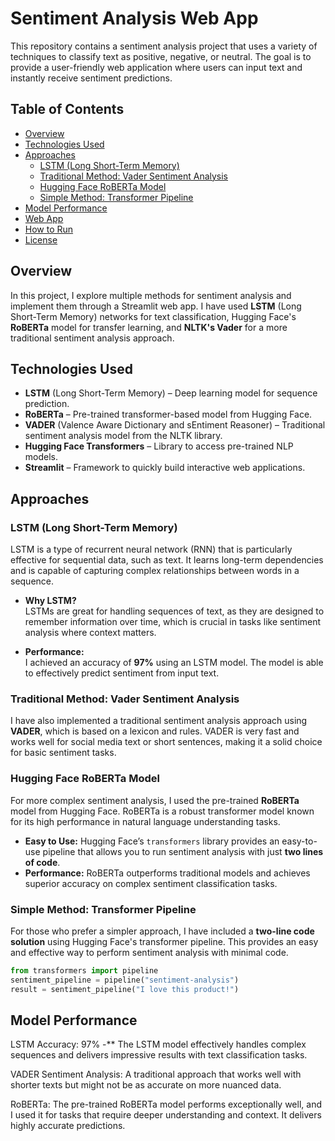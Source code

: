 # Sentiment Analysis Web App

This repository contains a sentiment analysis project that uses a variety of techniques to classify text as positive, negative, or neutral. The goal is to provide a user-friendly web application where users can input text and instantly receive sentiment predictions.

## Table of Contents

- [Overview](#overview)
- [Technologies Used](#technologies-used)
- [Approaches](#approaches)
  - [LSTM (Long Short-Term Memory)](#lstm-long-short-term-memory)
  - [Traditional Method: Vader Sentiment Analysis](#traditional-method-vader-sentiment-analysis)
  - [Hugging Face RoBERTa Model](#hugging-face-roberta-model)
  - [Simple Method: Transformer Pipeline](#simple-method-transformer-pipeline)
- [Model Performance](#model-performance)
- [Web App](#web-app)
- [How to Run](#how-to-run)
- [License](#license)

## Overview

In this project, I explore multiple methods for sentiment analysis and implement them through a Streamlit web app. I have used **LSTM** (Long Short-Term Memory) networks for text classification, Hugging Face's **RoBERTa** model for transfer learning, and **NLTK's Vader** for a more traditional sentiment analysis approach.

## Technologies Used

- **LSTM** (Long Short-Term Memory) – Deep learning model for sequence prediction.
- **RoBERTa** – Pre-trained transformer-based model from Hugging Face.
- **VADER** (Valence Aware Dictionary and sEntiment Reasoner) – Traditional sentiment analysis model from the NLTK library.
- **Hugging Face Transformers** – Library to access pre-trained NLP models.
- **Streamlit** – Framework to quickly build interactive web applications.


## Approaches

### LSTM (Long Short-Term Memory)

LSTM is a type of recurrent neural network (RNN) that is particularly effective for sequential data, such as text. It learns long-term dependencies and is capable of capturing complex relationships between words in a sequence.

- **Why LSTM?**  
  LSTMs are great for handling sequences of text, as they are designed to remember information over time, which is crucial in tasks like sentiment analysis where context matters.
  
- **Performance:**  
  I achieved an accuracy of **97%** using an LSTM model. The model is able to effectively predict sentiment from input text.

### Traditional Method: Vader Sentiment Analysis

I have also implemented a traditional sentiment analysis approach using **VADER**, which is based on a lexicon and rules. VADER is very fast and works well for social media text or short sentences, making it a solid choice for basic sentiment tasks.

### Hugging Face RoBERTa Model

For more complex sentiment analysis, I used the pre-trained **RoBERTa** model from Hugging Face. RoBERTa is a robust transformer model known for its high performance in natural language understanding tasks.

- **Easy to Use:** Hugging Face’s `transformers` library provides an easy-to-use pipeline that allows you to run sentiment analysis with just **two lines of code**.
- **Performance:** RoBERTa outperforms traditional models and achieves superior accuracy on complex sentiment classification tasks.

### Simple Method: Transformer Pipeline

For those who prefer a simpler approach, I have included a **two-line code solution** using Hugging Face's transformer pipeline. This provides an easy and effective way to perform sentiment analysis with minimal code.

```python
from transformers import pipeline
sentiment_pipeline = pipeline("sentiment-analysis")
result = sentiment_pipeline("I love this product!")
```
## Model Performance

LSTM Accuracy: 97%
-** The LSTM model effectively handles complex sequences and delivers impressive results with text classification tasks.

  VADER Sentiment Analysis: A traditional approach that works well with shorter texts but might not be as accurate on more nuanced data.

  RoBERTa: The pre-trained RoBERTa model performs exceptionally well, and I used it for tasks that require deeper understanding and context. It delivers highly accurate predictions.
